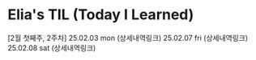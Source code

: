Elia's TIL (Today I Learned)
===
[2월 첫째주, 2주차]
25.02.03 mon (상세내역링크)
25.02.07 fri (상세내역링크)
25.02.08 sat (상세내역링크)
